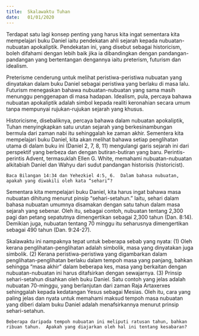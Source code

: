 ```yaml
---
title:  Skalawaktu Tuhan
date:   01/01/2020
---
```


Terdapat satu lagi konsep penting yang harus kita ingat sementara kita mempelajari buku Daniel iaitu pendekatan ahli sejarah kepada nubuatan-nubuatan apokaliptik.  Pendekatan ini, yang disebut sebagai historicism, boleh difahami dengan lebih baik jika ia dibandingkan dengan pandangan-pandangan yang bertentangan dengannya iaitu preterism, futurism dan idealism.

Preterisme cenderung untuk melihat peristiwa-peristiwa nubuatan yang dinyatakan dalam buku Daniel sebagai peristiwa yang berlaku di masa lalu.  Futurism menegaskan bahawa nubuatan-nubuatan yang sama masih menunggu penggenapan di masa hadapan.  Idealism, pula, percaya bahawa nubuatan apokaliptik adalah simbol kepada realiti keronahian secara umum tanpa mempunyai rujukan-rujukan sejarah yang khusus.

Historicisme, disebaliknya, percaya bahawa dalam nubuatan apokaliptik, Tuhan menyingkapkan satu urutan sejarah yang berkesinambungan bermula dari zaman nabi itu sehinggalah ke zaman akhir.  Sementera kita mempelajari buku Daniel, kita akan melihat bahawa setiap penglihatan utama di dalam buku ini (Daniel 2, 7, 8, 11) mengulangi garis sejarah ini dari perspektif yang berbeza dan dengan butiran-butiran yang baru.  Perintis-perintis Advent, termasuklah Ellen G. White, memahami nubuatan-nubuatan alkitabiah Daniel dan Wahyu dari sudut pandangan historisis (historicist).

`Baca Bilangan 14:34 dan Yehezkiel 4:5, 6.  Dalam bahasa nubuatan, apakah yang diwakili oleh kata “sehari”?`

Sementara kita mempelajari buku Daniel, kita harus ingat bahawa masa nubuatan dihitung menurut pinsip “sehari-setahun.”  Iaitu, sehari dalam bahasa nubuatan umumnya disamakan dengan satu tahun dalam masa sejarah yang sebenar.  Oleh itu, sebagai contoh, nubuatan tentang 2,300 pagi dan petang sepatutnya dimengertikan sebagai 2,300 tahun (Dan. 8:14).  Demikian juga, nubuatan tentang 70 minggu itu seharusnya dimengertikan sebagai 490 tahun (Dan. 9:24-27).

Skalawaktu ini nampaknya tepat  untuk beberapa sebab yang nyata: (1) Oleh kerana penglihatan-penglihatan adalah simbolik, masa yang dinyatakan juga simbolik.  (2) Kerana peristiwa-peristiwa yang digambarkan dalam penglihatan-penglihatan berlaku dalam tempoh masa yang panjang, bahkan sehingga “masa akhir” dalam beberapa kes, masa yang berkaitan dengan nubuatan-nubuatan ini harus ditafsirkan dengan sewajarnya.  (3)  Prinsip sehari-setahun disahkan oleh buku Daniel.  Satu contoh yang jelas adalah nubuatan 70-minggu, yang berlanjutan dari zaman Raja Artaxerxes sehinggalah kepada kedatangan Yesus sebagai Mesias.  Oleh itu, cara yang paling jelas dan nyata untuk memahami maksud tempoh masa nubuatan yang diberi dalam buku Daniel adalah menafsirkannya menurut prinsip sehari-setahun.

`Beberapa daripada tempoh nubuatan ini meliputi ratusan tahun, bahkan ribuan tahun.  Apakah yang diajarkan oleh hal ini tentang kesabaran?`